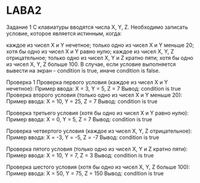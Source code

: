 # LABA2

Задание 1
С клавиатуры вводятся числа X, Y, Z. Необходимо записать условие, которое является истинным, когда:

каждое из чисел X и Y нечетное;
только одно из чисел X и Y меньше 20;
хотя бы одно из чисел X и Y равно нулю;
каждое из чисел X, Y, Z отрицательное;
только одно из чисел X, Y и Z кратно пяти;
хотя бы одно из чисел X, Y, Z больше 100.
В случае, если условие выполняется вывести на экран - condition is true, иначе condition is false.

Проверка 1 
Проверка первого условия (каждое из чисел X и Y нечетное):
  Пример ввода: X = 3, Y = 5, Z = 7
  Вывод: condition is true
Проверка второго условия (только одно из чисел X и Y меньше 20):
  Пример ввода: X = 10, Y = 25, Z = 7
  Вывод: condition is true

Проверка третьего условия (хотя бы одно из чисел X и Y равно нулю):
  Пример ввода: X = 0, Y = 5, Z = 7
  Вывод: condition is true

Проверка четвертого условия (каждое из чисел X, Y, Z отрицательное):
  Пример ввода: X = -3, Y = -5, Z = -7
  Вывод: condition is true

Проверка пятого условия (только одно из чисел X, Y и Z кратно пяти):
  Пример ввода: X = 10, Y = 7, Z = 3
  Вывод: condition is true

Проверка шестого условия (хотя бы одно из чисел X, Y, Z больше 100):
  Пример ввода: X = 50, Y = 75, Z = 150
  Вывод: condition is true
